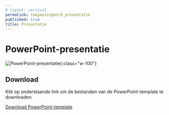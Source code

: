 ```yaml
---
# layout: vertical
permalink: toepassingen/9_presentatie
published: true
title: Presentatie
---
```


# PowerPoint-presentatie

![PowerPoint-presentatie](../images/aliriosolutions/toepassingen_presentatie.png){:class="w-100"}

## Download

Klik op onderstaande link om de bestanden van de PowerPoint-template te downloaden.

<a href="../downloads/powerpointtemplate.zip">Download PowerPoint-template</a>